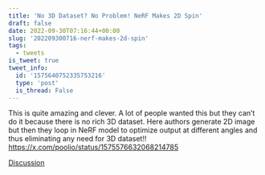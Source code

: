 ```yaml
---
title: 'No 3D Dataset? No Problem! NeRF Makes 2D Spin'
draft: false
date: 2022-09-30T07:16:44+00:00
slug: '202209300716-nerf-makes-2d-spin'
tags:
  - tweets
is_tweet: true
tweet_info:
  id: '1575640752335753216'
  type: 'post'
  is_thread: False
---
```




This is quite amazing and clever. A lot of people wanted this but they can’t do it because there is no rich 3D dataset. Here authors generate 2D image but then they loop in NeRF model to optimize output at different angles and thus eliminating any need for 3D dataset!! <https://x.com/poolio/status/1575576632068214785>

[Discussion](https://x.com/sytelus/status/1575640752335753216)
